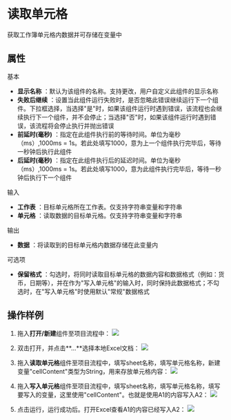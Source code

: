 # 读取单元格

获取工作簿单元格内数据并可存储在变量中

## 属性
基本
- **显示名称** ：默认为该组件的名称。支持更改，用户自定义此组件的显示名称
- **失败后继续** ：设置当此组件运行失败时，是否忽略此错误继续运行下一个组件。下拉框选择，当选择"是"时，如果该组件运行时遇到错误，该流程也会继续执行下一个组件，并不会停止；当选择"否"时，如果该组件运行时遇到错误，该流程将会停止执行并抛出错误
- **前延时(毫秒)** ：指定在此组件执行前的等待时间。单位为毫秒（ms）,1000ms = 1s。若此处填写1000，意为上一个组件执行完毕后，等待一秒钟后执行此组件
- **后延时(毫秒)** ：指定在此组件执行后的延迟时间。单位为毫秒（ms）,1000ms = 1s。若此处填写1000，意为此组件执行完毕后，等待一秒钟后执行下一个组件


输入

- **工作表** ：目标单元格所在工作表。仅支持字符串变量和字符串
- **单元格** ：读取数据的目标单元格。仅支持字符串变量和字符串

输出

- **数据** ：将读取到的目标单元格内数据存储在此变量内

可选项

- **保留格式** ：勾选时，将同时读取目标单元格的数据内容和数据格式（例如：货币，日期等），并在作为&quot;写入单元格&quot;的输入时，同时保持此数据格式；不勾选时，在&quot;写入单元格&quot;时使用默认&quot;常规&quot;数据格式
## 操作样例

1. 拖入**打开/新建**组件至项目流程中：
![](https://docimages.blob.core.chinacloudapi.cn/images/Activities/OpenExcel1.png)

2. 双击打开，并点击**...**选择本地Excel文档：
![](https://docimages.blob.core.chinacloudapi.cn/images/Activities/OpenExcel2.png)

3. 拖入**读取单元格**组件至项目流程中，填写sheet名称，填写单元格名称，新建变量"cellContent"类型为String，用来存放单元格内容：
![](https://docimages.blob.core.chinacloudapi.cn/images/Activities/ReadCell1.png)

4. 拖入**写入单元格**组件至项目流程中，填写sheet名称，填写单元格名称，填写要写入的变量，这里使用"cellContent"。也就是使用A1的内容写入A2：
![](https://docimages.blob.core.chinacloudapi.cn/images/Activities/ReadCell2.png)

5. 点击运行，运行成功后。打开Excel查看A1的内容已经写入A2：
![](https://docimages.blob.core.chinacloudapi.cn/images/Activities/ReadCell3.png)

